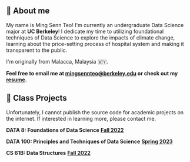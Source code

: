 ---
---

## 👋 About me

My name is Ming Senn Teo! I'm currently an undergraduate Data Science major at **UC Berkeley**! I dedicate my time to utilizing foundational techniques of Data Science to explore the impacts of climate change, learning about the price-setting process of hospital system and making it transparent to the public.

I'm originally from Malacca, Malaysia 🇲🇾.

**Feel free to email me at <a href="mailto:mingsennteo@berkeley.edu">mingsennteo@berkeley.edu</a> or check out my [resume](https://docs.google.com/document/d/1laZB935c4CFHYRffg4BDmahkLzfhLBQLzCIWJ81t824/edit?usp=sharing).**


## 🐼 Class Projects

Unfortunately, I cannot publish the source code for academic projects on the internet. If interested in learning more, please contact me.

**DATA 8: Foundations of Data Science** [**Fall 2022**](http://data8.org/fa22)


**DATA 100: Principles and Techniques of Data Science** [**Spring 2023**](https://ds100.org/sp23/)


**CS 61B: Data Structures** [**Fall 2022**](https://fa22.datastructur.es/)
